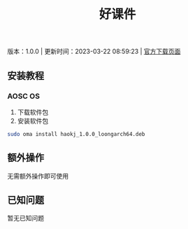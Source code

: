 ﻿---
id: 1431
title: 好课件
toc: true
weight: 1431
---

版本：1.0.0 | 更新时间：2023-03-22 08:59:23 | [官方下载页面](http://app.loongapps.cn/#/detail/1431)

## 安装教程 

### AOSC OS 

1. 下载软件包
2. 安装软件包

```bash
sudo oma install haokj_1.0.0_loongarch64.deb
```

## 额外操作

无需额外操作即可使用

## 已知问题

暂无已知问题

